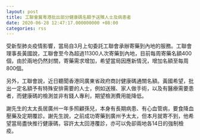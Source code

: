 ```yaml
---
layout: post
title: 工聯會冀粵港批出部分健康碼名額予送殯人士及病患者
date: 2020-06-28 12:47:17.000000000 +08:00
categories: rss
---
```


受新型肺炎疫情影響，當局自3月上旬委託工聯會承辦寄藥到內地的服務。工聯會理事長黃國說，工聯會至今為超過11300人次寄藥到內地，目前每周寄藥名額400個，由於兩地仍然封關，寄藥需求增加，希望當局因應新情況，增加名額至每周800個。

另外，工聯會說，近日聽聞香港同廣東省政府商討健康碼通關名額。黃國希望，批出一定名額予有特殊安排需要的人士，例如送殯、家人做手術，以及有醫療需要患者，而健康碼的檢測並非有錢人專利，期望檢測費用能降低。

謝先生的太太長居廣州一年多照顧孫兒，本身有長期病患、有心血管病，要食降血壓藥及定期覆診。謝先生說，之前成功寄藥到廣州予太太，但本月就寄不到，他希望當局盡快推行健康碼，容許太太回港覆診，亦可以免卻兩地各14日的強制檢疫。
